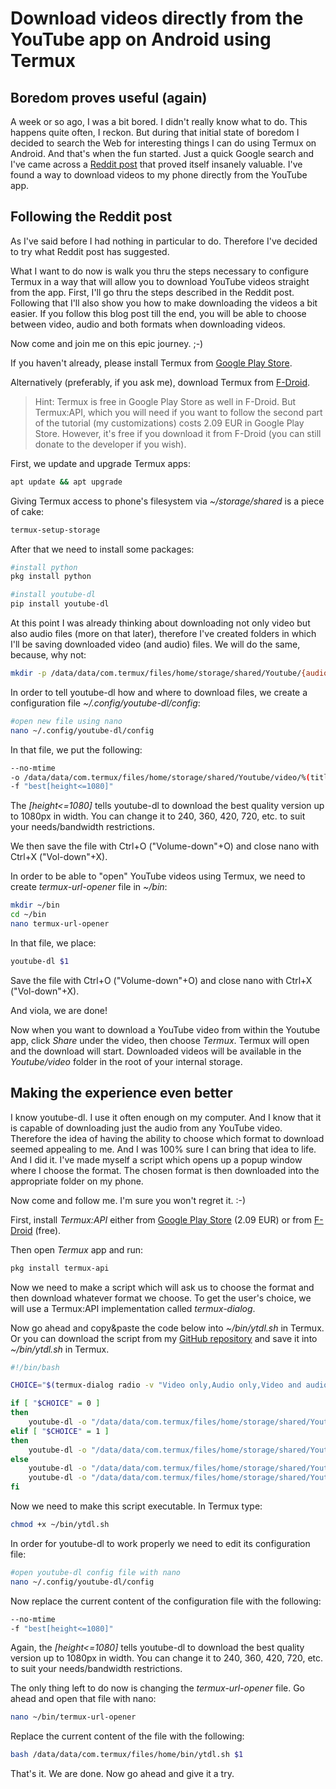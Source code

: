 # Download videos directly from the YouTube app on Android using Termux

## Boredom proves useful (again)

A week or so ago, I was a bit bored. I didn't really know what to do. This happens quite often, I reckon. But during that initial state of boredom I decided to search the Web for interesting things I can do using Termux on Android. And that's when the fun started. Just a quick Google search and I've came across a [Reddit post](https://www.reddit.com/r/linux/comments/66fh4f/what_do_you_use_termux_on_android_for/) that proved itself insanely valuable. I've found a way to download videos to my phone directly from the YouTube app.

## Following the Reddit post

As I've said before I had nothing in particular to do. Therefore I've decided to try what Reddit post has suggested.

What I want to do now is walk you thru the steps necessary to configure Termux in a way that will allow you to download YouTube videos straight from the app. First, I'll go thru the steps described in the Reddit post. Following  that I'll also show you how to make downloading the videos a bit easier. If you follow this blog post till the end, you will be able to choose between video, audio and both formats when downloading videos.

Now come and join me on this epic journey. ;-)

If you haven't already, please install Termux from [Google Play Store](https://play.google.com/store/apps/details?id=com.termux).

Alternatively (preferably, if you ask me), download Termux from [F-Droid](https://f-droid.org/).

>Hint:
Termux is free in Google Play Store as well in F-Droid. But Termux:API, which you will need if you want to follow the second part of the tutorial (my customizations) costs 2.09 EUR in Google Play Store. However, it's free if you download it from F-Droid (you can still donate to the developer if you wish).

First, we update and upgrade Termux apps:

```bash
apt update && apt upgrade
```

Giving Termux access to phone's filesystem via *~/storage/shared* is a piece of cake:

```bash
termux-setup-storage
```

After that we need to install some packages:

```bash
#install python
pkg install python 

#install youtube-dl
pip install youtube-dl
```

At this point I was already thinking about downloading not only video but also audio files (more on that later), therefore I've created folders in which I'll be saving downloaded video (and audio) files. We will do the same, because, why not:

```bash
mkdir -p /data/data/com.termux/files/home/storage/shared/Youtube/{audio,video}
```

In order to tell youtube-dl how and where to download files, we create a configuration file *~/.config/youtube-dl/config*:

```bash
#open new file using nano
nano ~/.config/youtube-dl/config
```

In that file, we put the following:

```bash
--no-mtime
-o /data/data/com.termux/files/home/storage/shared/Youtube/video/%(title)s.%(ext)s
-f "best[height<=1080]"
```
The *[height<=1080]* tells youtube-dl to download the best quality version up to 1080px in width. You can change it to 240, 360, 420, 720, etc. to suit your needs/bandwidth restrictions.

We then save the file with Ctrl+O ("Volume-down"+O) and close nano with Ctrl+X ("Vol-down"+X).

In order to be able to "open" YouTube videos using Termux, we need to create *termux-url-opener* file in *~/bin*:

```bash
mkdir ~/bin
cd ~/bin
nano termux-url-opener
```

In that file, we place:

```bash
youtube-dl $1
```

Save the file with Ctrl+O ("Volume-down"+O) and close nano with Ctrl+X ("Vol-down"+X).

And viola, we are done!

Now when you want to download a YouTube video from within the Youtube app, click *Share* under the video, then choose *Termux*. Termux will open and the download will start. Downloaded videos will be available in the *Youtube/video* folder in the root of your internal storage.

## Making the experience even better

I know youtube-dl. I use it often enough on my computer. And I know that it is capable of downloading just the audio from any YouTube video. Therefore the idea of having the ability to choose which format to download seemed appealing to me. And I was 100% sure I can bring that idea to life. And I did it. I've made myself a script which opens up a popup window where I choose the format. The chosen format is then downloaded into the appropriate folder on my phone.

Now come and follow me. I'm sure you won't regret it. :-)

First, install *Termux:API* either from [Google Play Store](https://play.google.com/store/apps/details?id=com.termux.api) (2.09 EUR) or from [F-Droid](https://f-droid.org/en/packages/com.termux.api/) (free).

Then open *Termux* app and run:

```bash
pkg install termux-api
```

Now we need to make a script which will ask us to choose the format and then download whatever format we choose. To get the user's choice, we will use a Termux:API implementation called *termux-dialog*.

Now go ahead and copy&paste the code below into *~/bin/ytdl.sh* in Termux. Or you can download the script from my [GitHub repository](https://github.com/plankobostjan/Termux-ytdl/blob/master/ytdl.sh) and save it into *~/bin/ytdl.sh* in Termux.

```bash
#!/bin/bash

CHOICE="$(termux-dialog radio -v "Video only,Audio only,Video and audio" -t "Select format:" | grep index | tr -d -c 0-9 &)"

if [ "$CHOICE" = 0 ]
then
    youtube-dl -o "/data/data/com.termux/files/home/storage/shared/Youtube/video/%(title)s.%(ext)s" $1
elif [ "$CHOICE" = 1 ]
then
    youtube-dl -o "/data/data/com.termux/files/home/storage/shared/Youtube/audio/%(title)s.%(ext)s" -f 140 $1 
else
    youtube-dl -o "/data/data/com.termux/files/home/storage/shared/Youtube/video/%(title)s.%(ext)s" $1
    youtube-dl -o "/data/data/com.termux/files/home/storage/shared/Youtube/audio/%(title)s.%(ext)s" -f 140 $1
fi
```

Now we need to make this script executable. In Termux type:


```bash
chmod +x ~/bin/ytdl.sh
```

In order for youtube-dl to work properly we need to edit its configuration file:

```bash
#open youtube-dl config file with nano
nano ~/.config/youtube-dl/config
```

Now replace the current content of the configuration file with the following:

```bash
--no-mtime
-f "best[height<=1080]"
```
Again, the *[height<=1080]* tells youtube-dl to download the best quality version up to 1080px in width. You can change it to 240, 360, 420, 720, etc. to suit your needs/bandwidth restrictions.

The only thing left to do now is changing the *termux-url-opener* file. Go ahead and open that file with nano:

```bash
nano ~/bin/termux-url-opener
```

Replace the current content of the file with the following:

```bash
bash /data/data/com.termux/files/home/bin/ytdl.sh $1
```

That's it. We are done. Now go ahead and give it a try.
